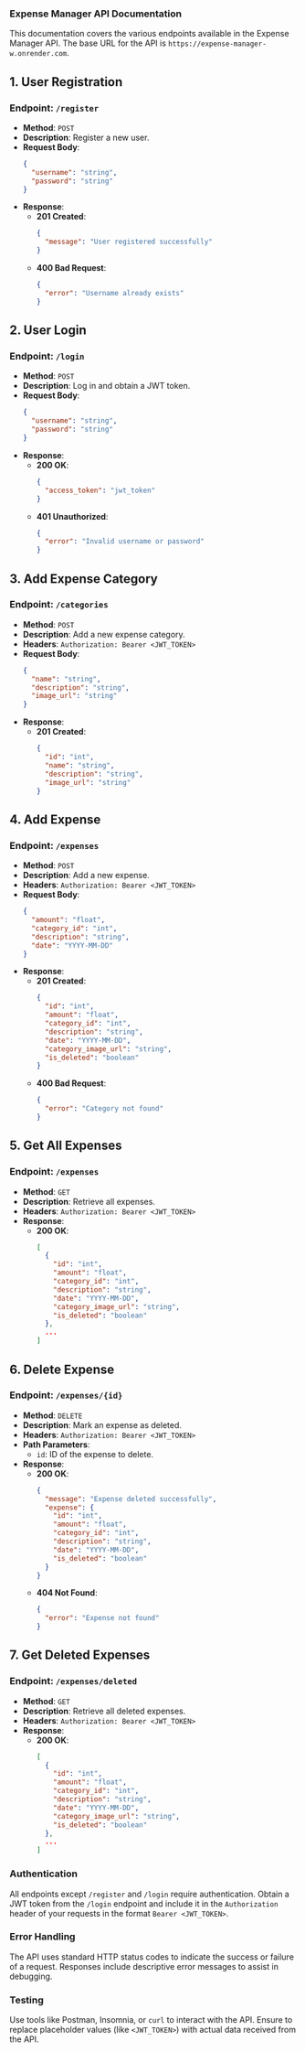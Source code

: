 ### Expense Manager API Documentation

This documentation covers the various endpoints available in the Expense Manager API. The base URL for the API is `https://expense-manager-w.onrender.com`.

## 1. User Registration
### Endpoint: `/register`
- **Method**: `POST`
- **Description**: Register a new user.
- **Request Body**:
  ```json
  {
    "username": "string",
    "password": "string"
  }
  ```
- **Response**:
  - **201 Created**: 
    ```json
    {
      "message": "User registered successfully"
    }
    ```
  - **400 Bad Request**: 
    ```json
    {
      "error": "Username already exists"
    }
    ```

## 2. User Login
### Endpoint: `/login`
- **Method**: `POST`
- **Description**: Log in and obtain a JWT token.
- **Request Body**:
  ```json
  {
    "username": "string",
    "password": "string"
  }
  ```
- **Response**:
  - **200 OK**: 
    ```json
    {
      "access_token": "jwt_token"
    }
    ```
  - **401 Unauthorized**: 
    ```json
    {
      "error": "Invalid username or password"
    }
    ```

## 3. Add Expense Category
### Endpoint: `/categories`
- **Method**: `POST`
- **Description**: Add a new expense category.
- **Headers**: `Authorization: Bearer <JWT_TOKEN>`
- **Request Body**:
  ```json
  {
    "name": "string",
    "description": "string",
    "image_url": "string"
  }
  ```
- **Response**:
  - **201 Created**: 
    ```json
    {
      "id": "int",
      "name": "string",
      "description": "string",
      "image_url": "string"
    }
    ```

## 4. Add Expense
### Endpoint: `/expenses`
- **Method**: `POST`
- **Description**: Add a new expense.
- **Headers**: `Authorization: Bearer <JWT_TOKEN>`
- **Request Body**:
  ```json
  {
    "amount": "float",
    "category_id": "int",
    "description": "string",
    "date": "YYYY-MM-DD"
  }
  ```
- **Response**:
  - **201 Created**: 
    ```json
    {
      "id": "int",
      "amount": "float",
      "category_id": "int",
      "description": "string",
      "date": "YYYY-MM-DD",
      "category_image_url": "string",
      "is_deleted": "boolean"
    }
    ```
  - **400 Bad Request**: 
    ```json
    {
      "error": "Category not found"
    }
    ```

## 5. Get All Expenses
### Endpoint: `/expenses`
- **Method**: `GET`
- **Description**: Retrieve all expenses.
- **Headers**: `Authorization: Bearer <JWT_TOKEN>`
- **Response**:
  - **200 OK**: 
    ```json
    [
      {
        "id": "int",
        "amount": "float",
        "category_id": "int",
        "description": "string",
        "date": "YYYY-MM-DD",
        "category_image_url": "string",
        "is_deleted": "boolean"
      },
      ...
    ]
    ```

## 6. Delete Expense
### Endpoint: `/expenses/{id}`
- **Method**: `DELETE`
- **Description**: Mark an expense as deleted.
- **Headers**: `Authorization: Bearer <JWT_TOKEN>`
- **Path Parameters**:
  - `id`: ID of the expense to delete.
- **Response**:
  - **200 OK**: 
    ```json
    {
      "message": "Expense deleted successfully",
      "expense": {
        "id": "int",
        "amount": "float",
        "category_id": "int",
        "description": "string",
        "date": "YYYY-MM-DD",
        "is_deleted": "boolean"
      }
    }
    ```
  - **404 Not Found**: 
    ```json
    {
      "error": "Expense not found"
    }
    ```

## 7. Get Deleted Expenses
### Endpoint: `/expenses/deleted`
- **Method**: `GET`
- **Description**: Retrieve all deleted expenses.
- **Headers**: `Authorization: Bearer <JWT_TOKEN>`
- **Response**:
  - **200 OK**: 
    ```json
    [
      {
        "id": "int",
        "amount": "float",
        "category_id": "int",
        "description": "string",
        "date": "YYYY-MM-DD",
        "category_image_url": "string",
        "is_deleted": "boolean"
      },
      ...
    ]
    ```

### Authentication
All endpoints except `/register` and `/login` require authentication. Obtain a JWT token from the `/login` endpoint and include it in the `Authorization` header of your requests in the format `Bearer <JWT_TOKEN>`.

### Error Handling
The API uses standard HTTP status codes to indicate the success or failure of a request. Responses include descriptive error messages to assist in debugging.

### Testing
Use tools like Postman, Insomnia, or `curl` to interact with the API. Ensure to replace placeholder values (like `<JWT_TOKEN>`) with actual data received from the API.
